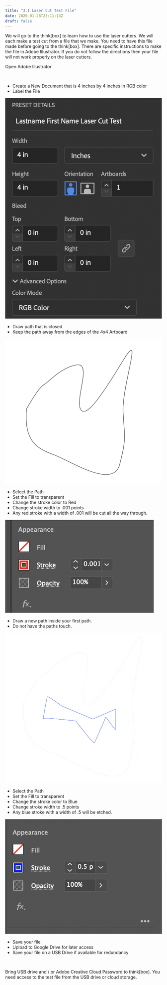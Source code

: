 ```yaml
---
title: "3.1 Laser Cut Test File"
date: 2020-01-26T23:11:13Z
draft: false
---
```


We will go to the think[box] to learn how to use the laser cutters.
We will each make a test cut from a file that we make. You need to have this
file made before going to the think[box]. There are specific instructions to make
the file in Adobe Illustrator. If you do not follow the directions then your
file will not work properly on the laser cutters.

<div class="two-column-instructions-grid">

Open Adobe Illustrator

&nbsp;

- Create a New Document that is 4 inches by 4 inches in RGB color
- Label the File

![Illustrator Artboard Settings](artboard-settings.png "Illustrator Artboard Settings")

- Draw path that is closed
- Keep the path away from the edges of the 4x4 Artboard

![1st Stroke for Laser Cutter](1st-stroke.png "1st Stroke for Laser Cutter")

- Select the Path
- Set the Fill to transparent
- Change the stroke color to Red
- Change stroke width to .001 points
- Any red stroke with a width of .001 will be cut all the way through.

![Change Stroke Color](red-stroke.png "Change Stroke Color")

- Draw a new path inside your first path.
- Do not have the paths touch.

![2nd Stroke for Laser Cutter](2nd-stroke.png "2nd Stroke for Laser Cutter")

- Select the Path
- Set the Fill to transparent
- Change the stroke color to Blue
- Change stroke width to .5 points
- Any blue stroke with a width of .5 will be etched.

![Change Stroke Color to Blue](blue-stroke.png "Change Stroke Color to Blue")

- Save your file
- Upload to Google Drive for later access
- Save your file on a USB Drive if available for redundancy

&nbsp;

Bring USB drive and / or Adobe Creative Cloud Password to think[box]. You need access to the test file from the USB drive or cloud storage.

&nbsp;

</div>
